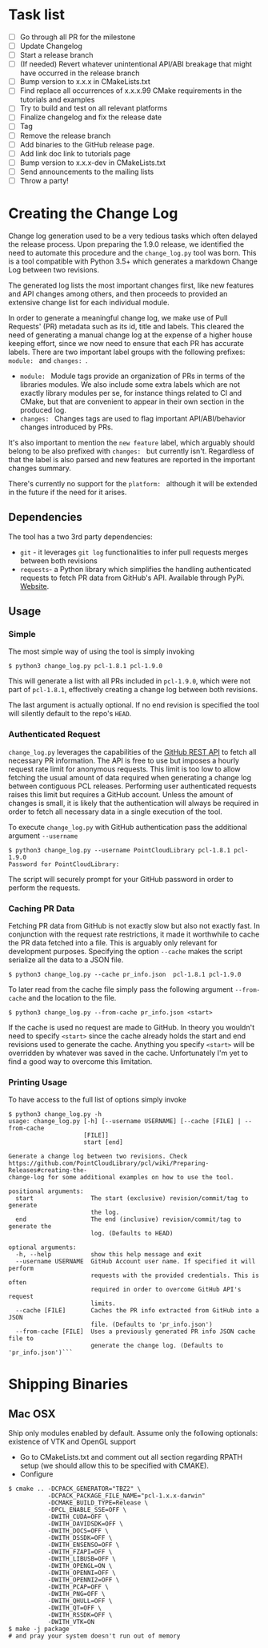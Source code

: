 # Task list
- [ ] Go through all PR for the milestone
- [ ] Update Changelog
- [ ] Start a release branch
- [ ] (If needed) Revert whatever unintentional API/ABI breakage that might have occurred in the release branch
- [ ] Bump version to x.x.x in CMakeLists.txt
- [ ] Find replace all occurrences of x.x.x.99 CMake requirements in the tutorials and examples
- [ ] Try to build and test on all relevant platforms
- [ ] Finalize changelog and fix the release date
- [ ] Tag
- [ ] Remove the release branch
- [ ] Add binaries to the GitHub release page.
- [ ] Add link doc link to tutorials page
- [ ] Bump version to x.x.x-dev in CMakeLists.txt
- [ ] Send announcements to the mailing lists
- [ ] Throw a party!

# Creating the Change Log

Change log generation used to be a very tedious tasks which often delayed the release process. Upon preparing the 1.9.0 release, we identified the need to automate this procedure and the `change_log.py` tool was born. This is a tool compatible with Python 3.5+ which generates a markdown Change Log between two revisions.

The generated log lists the most important changes first, like new features and API changes among others, and then proceeds to provided an extensive change list for each individual module.

In order to generate a meaningful change log, we make use of Pull Requests' (PR) metadata such as its id, title and labels. This cleared the need of generating a manual change log at the expense of a higher house keeping effort, since we now need to ensure that each PR has accurate labels. There are two important label groups with the following prefixes: `module: ` and `changes: `.

- `module: ` Module tags provide an organization of PRs in terms of the libraries modules. We also include some extra labels which are not exactly library modules per se, for instance things related to CI and CMake, but that are convenient to appear in their own section in the produced log.
- `changes: ` Changes tags are used to flag important API/ABI/behavior changes introduced by PRs.

It's also important to mention the `new feature` label, which arguably should belong to be also prefixed with `changes: ` but currently isn't. Regardless of that the label is also parsed and new features are reported in the important changes summary.

There's currently no support for the `platform: ` although it will be extended in the future if the need for it arises.

## Dependencies

The tool has a two 3rd party dependencies:
- `git` - it leverages `git log` functionalities to infer pull requests merges between both revisions
- `requests`- a Python library which simplifies the handling authenticated requests to fetch PR data from GitHub's API. Available through PyPi. [Website](http://docs.python-requests.org/en/master/).

## Usage

### Simple

The most simple way of using the tool is simply invoking
```
$ python3 change_log.py pcl-1.8.1 pcl-1.9.0
```
This will generate a list with all PRs included in `pcl-1.9.0`, which were not part of `pcl-1.8.1`, effectively creating a change log between both revisions.

The last argument is actually optional. If no end revision is specified the tool will silently default to the repo's `HEAD`.

### Authenticated Request

`change_log.py` leverages the capabilities of the [GitHub REST API](https://developer.github.com/v3/) to fetch all necessary PR information. The API is free to use but imposes a hourly request rate limit for anonymous requests. This limit is too low to allow fetching the usual amount of data required when generating a change log between contiguous PCL releases. Performing user authenticated requests raises this limit but requires a GitHub account. Unless the amount of changes is small, it is likely that the authentication will always be required in order to fetch all necessary data in a single execution of the tool.

To execute `change_log.py` with GitHub authentication pass the additional argument `--username`
```
$ python3 change_log.py --username PointCloudLibrary pcl-1.8.1 pcl-1.9.0
Password for PointCloudLibrary: 
```
The script will securely prompt for your GitHub password in order to perform the requests. 

### Caching PR Data

Fetching PR data from GitHub is not exactly slow but also not exactly fast. In conjunction with the request rate restrictions, it made it worthwhile to cache the PR data fetched into a file. This is arguably only relevant for development purposes. Specifying the option `--cache` makes the script serialize all the data to a JSON file.

```
$ python3 change_log.py --cache pr_info.json  pcl-1.8.1 pcl-1.9.0
```
To later read from the cache file simply pass the following argument `--from-cache` and the location to the file.
```
$ python3 change_log.py --from-cache pr_info.json <start>
```
If the cache is used no request are made to GitHub. In theory you wouldn't need to specify `<start>` since the cache already holds the start and end revisions used to generate the cache. Anything you specify `<start>` will be overridden by whatever was saved in the cache.  Unfortunately I'm yet to find a good way to overcome this limitation. 


### Printing Usage

To have access to the full list of options simply invoke 

```
$ python3 change_log.py -h
usage: change_log.py [-h] [--username USERNAME] [--cache [FILE] | --from-cache
                     [FILE]]
                     start [end]

Generate a change log between two revisions. Check
https://github.com/PointCloudLibrary/pcl/wiki/Preparing-Releases#creating-the-
change-log for some additional examples on how to use the tool.

positional arguments:
  start                The start (exclusive) revision/commit/tag to generate
                       the log.
  end                  The end (inclusive) revision/commit/tag to generate the
                       log. (Defaults to HEAD)

optional arguments:
  -h, --help           show this help message and exit
  --username USERNAME  GitHub Account user name. If specified it will perform
                       requests with the provided credentials. This is often
                       required in order to overcome GitHub API's request
                       limits.
  --cache [FILE]       Caches the PR info extracted from GitHub into a JSON
                       file. (Defaults to 'pr_info.json')
  --from-cache [FILE]  Uses a previously generated PR info JSON cache file to
                       generate the change log. (Defaults to 'pr_info.json')```
```

# Shipping Binaries
## Mac OSX
Ship only modules enabled by default. Assume only the following optionals: existence of VTK and OpenGL support

* Go to CMakeLists.txt and comment out all section regarding RPATH setup (we should allow this to be specified with CMAKE).
* Configure
```shell
$ cmake .. -DCPACK_GENERATOR="TBZ2" \
           -DCPACK_PACKAGE_FILE_NAME="pcl-1.x.x-darwin"
           -DCMAKE_BUILD_TYPE=Release \
           -DPCL_ENABLE_SSE=OFF \
           -DWITH_CUDA=OFF \
           -DWITH_DAVIDSDK=OFF \
           -DWITH_DOCS=OFF \
           -DWITH_DSSDK=OFF \
           -DWITH_ENSENSO=OFF \
           -DWITH_FZAPI=OFF \
           -DWITH_LIBUSB=OFF \
           -DWITH_OPENGL=ON \
           -DWITH_OPENNI=OFF \
           -DWITH_OPENNI2=OFF \
           -DWITH_PCAP=OFF \
           -DWITH_PNG=OFF \
           -DWITH_QHULL=OFF \
           -DWITH_QT=OFF \
           -DWITH_RSSDK=OFF \
           -DWITH_VTK=ON
$ make -j package
# and pray your system doesn't run out of memory